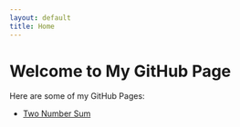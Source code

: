 ```yaml
---
layout: default
title: Home
---
```


# Welcome to My GitHub Page



Here are some of my GitHub Pages:

- [Two Number Sum](https://github.com/ChampionTej05/ChampionTej05.github.io/docs/pages/two_number_sum.md)